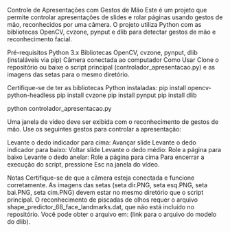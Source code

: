 Controle de Apresentações com Gestos de Mão
Este é um projeto que permite controlar apresentações de slides e rolar páginas usando gestos de mão, reconhecidos por uma câmera. O projeto utiliza Python com as bibliotecas OpenCV, cvzone, pynput e dlib para detectar gestos de mão e reconhecimento facial.

Pré-requisitos
Python 3.x
Bibliotecas OpenCV, cvzone, pynput, dlib (instaláveis via pip)
Câmera conectada ao computador
Como Usar
Clone o repositório ou baixe o script principal (controlador_apresentacao.py) e as imagens das setas para o mesmo diretório.

Certifique-se de ter as bibliotecas Python instaladas:
pip install opencv-python-headless
pip install cvzone
pip install pynput
pip install dlib

python controlador_apresentacao.py

Uma janela de vídeo deve ser exibida com o reconhecimento de gestos de mão. Use os seguintes gestos para controlar a apresentação:

Levante o dedo indicador para cima: Avançar slide
Levante o dedo indicador para baixo: Voltar slide
Levante o dedo médio: Role a página para baixo
Levante o dedo anelar: Role a página para cima
Para encerrar a execução do script, pressione Esc na janela do vídeo.

Notas
Certifique-se de que a câmera esteja conectada e funcione corretamente.
As imagens das setas (seta dir.PNG, seta esq.PNG, seta bai.PNG, seta cim.PNG) devem estar no mesmo diretório que o script principal.
O reconhecimento de piscadas de olhos requer o arquivo shape_predictor_68_face_landmarks.dat, que não está incluído no repositório. Você pode obter o arquivo em: (link para o arquivo do modelo do dlib).

